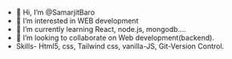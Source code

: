 - 👋 Hi, I’m @SamarjitBaro
- 👀 I’m interested in WEB development
- 🌱 I’m currently learning React, node.js, mongodb....
- 💞️ I’m looking to collaborate on Web development(backend).
-  Skills- Html5, css, Tailwind css, vanilla-JS, Git-Version Control.




